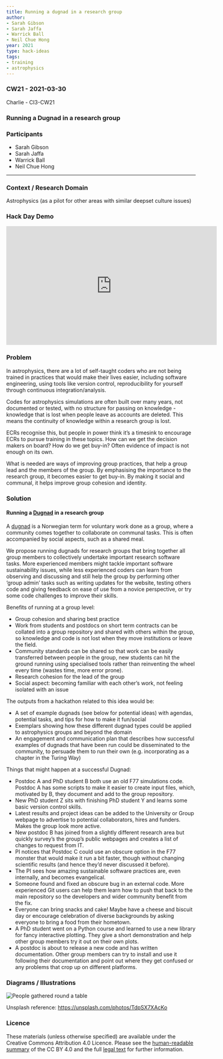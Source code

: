 ```yaml
---
title: Running a dugnad in a research group
author:
- Sarah Gibson
- Sarah Jaffa
- Warrick Ball
- Neil Chue Hong
year: 2021
type: hack-ideas
tags:
- training
- astrophysics
---
```


### CW21 - 2021-03-30

Charlie - CI3-CW21

### Running a Dugnad in a research group


### **Participants**

* Sarah Gibson
* Sarah Jaffa
* Warrick Ball
* Neil Chue Hong

---

### **Context / Research Domain**

Astrophysics (as a pilot for other areas with similar deepset culture issues)

### **Hack Day Demo**

<iframe width="560" height="315" src="https://www.youtube.com/embed/T2UzS_yOZZg" title="YouTube video player" frameborder="0" allow="accelerometer; autoplay; clipboard-write; encrypted-media; gyroscope; picture-in-picture; web-share" allowfullscreen></iframe>

### **Problem**


In astrophysics, there are a lot of self-taught coders who are not being trained in practices that would make their lives easier, including software engineering, using tools like version control, reproducibility for yourself through continuous integration/analysis.

Codes for astrophysics simulations are often built over many years, not documented or tested, with no structure for passing on knowledge - knowledge that is lost when people leave as accounts are deleted. This means the continuity of knowledge within a research group is lost. 

ECRs recognise this, but people in power think it’s a timesink to encourage ECRs to pursue training in these topics. How can we get the decision makers on board? How do we get buy-in? Often evidence of impact is not enough on its own.

What is needed are ways of improving group practices, that help a group lead and the members of the group. By emphasising the importance to the research group, it becomes easier to get buy-in. By making it social and communal, it helps improve group cohesion and identity.


### **Solution**

#### Running a [Dugnad](https://en.wikipedia.org/wiki/Communal_work#Norway) in a research group

A [dugnad](https://en.wikipedia.org/wiki/Communal_work#Norway) is a Norwegian term for voluntary work done as a group, where a community comes together to collaborate on communal tasks. This is often accompanied by social aspects, such as a shared meal.

We propose running dugnads for research groups that bring together all group members to collectively undertake important research software tasks. More experienced members might tackle important software sustainability issues, while less experienced coders can learn from observing and discussing and still help the group by performing other ‘group admin’ tasks such as writing updates for the website, testing others code and giving feedback on ease of use from a novice perspective, or try some code challenges to improve their skills.

Benefits of running at a group level:

*   Group cohesion and sharing best practice
*   Work from students and postdocs on short term contracts can be collated into a group repository and shared with others within the group, so knowledge and code is not lost when they move institutions or leave the field.
*   Community standards can be shared so that work can be easily transferred between people in the group, new students can hit the ground running using specialised tools rather than reinventing the wheel every time (wastes time, more error prone).
*   Research cohesion for the lead of the group
*   Social aspect: becoming familiar with each other’s work, not feeling isolated with an issue

The outputs from a hackathon related to this idea would be:

*   A set of example dugnads (see below for potential ideas) with agendas, potential tasks, and tips for how to make it fun/social
*   Exemplars showing how these different dugnad types could be applied to astrophysics groups and beyond the domain
*   An engagement and communication plan that describes how successful examples of dugnads that have been run could be disseminated to the community, to persuade them to run their own (e.g. incorporating as a chapter in the Turing Way)

Things that might happen at a successful Dugnad:

*   Postdoc A and PhD student B both use an old F77 simulations code. Postdoc A has some scripts to make it easier to create input files, which, motivated by B, they document and add to the group repository.
*   New PhD student Z sits with finishing PhD student Y and learns some basic version control skills.
*   Latest results and project ideas can be added to the University or Group webpage to advertise to potential collaborators, hires and funders. Makes the group look more active.
*   New postdoc B has joined from a slightly different research area but quickly survey’s the group’s public webpages and creates a list of changes to request from IT. 
*   PI notices that Postdoc C could use an obscure option in the F77 monster that would make it run a bit faster, though without changing scientific results (and hence they’d never discussed it before).
*   The PI sees how amazing sustainable software practices are, even internally, and becomes evangelical.
*   Someone found and fixed an obscure bug in an external code. More experienced Git users can help them learn how to push that back to the main repository so the developers and wider community benefit from the fix.
*   Everyone can bring snacks and cake! Maybe have a cheese and biscuit day or encourage celebration of diverse backgrounds by asking everyone to bring a food from their hometown.
*   A PhD student went on a Python course and learned to use a new library for fancy interactive plotting. They give a short demonstration and help other group members try it out on their own plots.
*   A postdoc is about to release a new code and has written documentation. Other group members can try to install and use it following their documentation and point out where they get confused or any problems that crop up on different platforms.

### **Diagrams / Illustrations**


![People gathered round a table](../images/people.jpg "image_tooltip")

Unsplash reference: https://unsplash.com/photos/TdpSX7XAcKo

### Licence

These materials (unless otherwise specified) are available under the Creative Commons Attribution 4.0 Licence. Please see the [human-readable summary](https://creativecommons.org/licenses/by/4.0/) of the CC BY 4.0 and the full [legal text](https://creativecommons.org/licenses/by/4.0/legalcode) for further information. 

